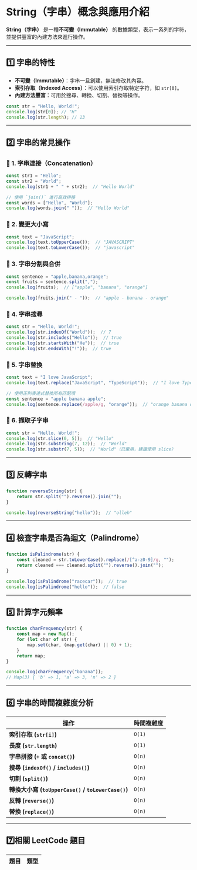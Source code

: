 # String（字串）概念與應用介紹
**String（字串）** 是一種**不可變（Immutable）** 的數據類型，表示一系列的字符，並提供豐富的內建方法來進行操作。

---

## **1️⃣ 字串的特性**
- **不可變（Immutable）**：字串一旦創建，無法修改其內容。
- **索引存取（Indexed Access）**：可以使用索引存取特定字符，如 `str[0]`。
- **內建方法豐富**：可用於搜尋、轉換、切割、替換等操作。

```javascript
const str = "Hello, World!";
console.log(str[0]); // "H"
console.log(str.length); // 13
```

---

## **2️⃣ 字串的常見操作**

### **🔹 1. 字串連接（Concatenation）**
```javascript
const str1 = "Hello";
const str2 = "World";
console.log(str1 + " " + str2);  // "Hello World"

// 使用 `join()` 進行高效拼接
const words = ["Hello", "World"];
console.log(words.join(" "));  // "Hello World"
```

### **🔹 2. 變更大小寫**
```javascript
const text = "JavaScript";
console.log(text.toUpperCase());  // "JAVASCRIPT"
console.log(text.toLowerCase());  // "javascript"
```

### **🔹 3. 字串分割與合併**
```javascript
const sentence = "apple,banana,orange";
const fruits = sentence.split(",");
console.log(fruits);  // ["apple", "banana", "orange"]

console.log(fruits.join(" - "));  // "apple - banana - orange"
```

### **🔹 4. 字串搜尋**
```javascript
const str = "Hello, World!";
console.log(str.indexOf("World"));  // 7
console.log(str.includes("Hello"));  // true
console.log(str.startsWith("He"));  // true
console.log(str.endsWith("!"));  // true
```

### **🔹 5. 字串替換**
```javascript
const text = "I love JavaScript";
console.log(text.replace("JavaScript", "TypeScript"));  // "I love TypeScript"

// 使用正則表達式替換所有匹配項
const sentence = "apple banana apple";
console.log(sentence.replace(/apple/g, "orange"));  // "orange banana orange"
```

### **🔹 6. 擷取子字串**
```javascript
const str = "Hello, World!";
console.log(str.slice(0, 5));  // "Hello"
console.log(str.substring(7, 12));  // "World"
console.log(str.substr(7, 5));  // "World"（已棄用，建議使用 slice）
```

---

## **3️⃣ 反轉字串**
```javascript
function reverseString(str) {
    return str.split("").reverse().join("");
}

console.log(reverseString("hello"));  // "olleh"
```

---

## **4️⃣ 檢查字串是否為迴文（Palindrome）**
```javascript
function isPalindrome(str) {
    const cleaned = str.toLowerCase().replace(/[^a-z0-9]/g, "");
    return cleaned === cleaned.split("").reverse().join("");
}

console.log(isPalindrome("racecar"));  // true
console.log(isPalindrome("hello"));  // false
```

---

## **5️⃣ 計算字元頻率**
```javascript
function charFrequency(str) {
    const map = new Map();
    for (let char of str) {
        map.set(char, (map.get(char) || 0) + 1);
    }
    return map;
}

console.log(charFrequency("banana"));
// Map(3) { 'b' => 1, 'a' => 3, 'n' => 2 }
```

---

## **6️⃣ 字串的時間複雜度分析**
| **操作** | **時間複雜度** |
|------|------|
| **索引存取 (`str[i]`)** | `O(1)` |
| **長度 (`str.length`)** | `O(1)` |
| **字串拼接 (`+` 或 `concat()`)** | `O(n)` |
| **搜尋 (`indexOf()` / `includes()`)** | `O(n)` |
| **切割 (`split()`)** | `O(n)` |
| **轉換大小寫 (`toUpperCase()` / `toLowerCase()`)** | `O(n)` |
| **反轉 (`reverse()`)** | `O(n)` |
| **替換 (`replace()`)** | `O(n)` |

---

## **7️⃣相關 LeetCode 題目**
| 題目 | 類型 |
|------|------|
